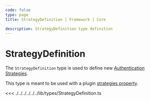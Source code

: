 ```yaml
---
code: false
type: page
title: StrategyDefinition | Framework | Core

description: StrategyDefinition type definition
---
```


# StrategyDefinition

<SinceBadge version="2.8.0" />

The `StrategyDefinition` type is used to define new [Authentication Strategies](/core/2/guides/write-plugins/integrate-authentication-strategy).  

This type is meant to be used with a plugin [strategies property](/core/2/framework/abstract-classes/plugin/properties#strategies).

<<< ./../../../../../lib/types/StrategyDefinition.ts
